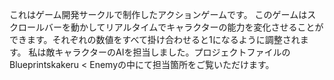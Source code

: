 これはゲーム開発サークルで制作したアクションゲームです。
このゲームはスクロールバーを動かしてリアルタイムでキャラクターの能力を変化させることができます。それぞれの数値をすべて掛け合わせると1になるように調整されます。
私は敵キャラクターのAIを担当しました。プロジェクトファイルのBlueprintskakeru < Enemyの中にて担当箇所をご覧いただけます。
